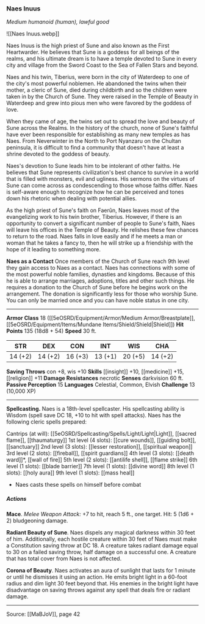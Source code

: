 ### Naes Inuus
_Medium humanoid (human), lawful good_

![[Naes Inuus.webp]]

Naes Inuus is the high priest of Sune and also known as the First Heartwarder. He believes that Sune is a goddess for all beings of the realms, and his ultimate dream is to have a temple devoted to Sune in every city and village from the Sword Coast to the Sea of Fallen Stars and beyond.

Naes and his twin, Tiberius, were born in the city of Waterdeep to one of the city's most powerful noblemen. He abandoned the twins when their mother, a cleric of Sune, died during childbirth and so the children were taken in by the Church of Sune. They were raised in the Temple of Beauty in Waterdeep and grew into pious men who were favored by the goddess of love.

When they came of age, the twins set out to spread the love and beauty of Sune across the Realms. In the history of the church, none of Sune's faithful have ever been responsible for establishing as many new temples as has Naes. From Neverwinter in the North to Port Nyanzaru on the Chultan peninsula, it is difficult to find a community that doesn't have at least a shrine devoted to the goddess of beauty.

Naes's devotion to Sune leads him to be intolerant of other faiths. He believes that Sune represents civilization's best chance to survive in a world that is filled with monsters, evil and ugliness. His sermons on the virtues of Sune can come across as condescending to those whose faiths differ. Naes is self-aware enough to recognize how he can be perceived and tones down his rhetoric when dealing with potential allies.

As the high priest of Sune's faith on Faerûn, Naes leaves most of the evangelizing work to his twin brother, Tiberius. However, if there is an opportunity to convert a significant number of people to Sune's faith, Naes will leave his offices in the Temple of Beauty. He relishes these few chances to return to the road. Naes falls in love easily and if he meets a man or woman that he takes a fancy to, then he will strike up a friendship with the hope of it leading to something more.

**Naes as a Contact** Once members of the Church of Sune reach 9th level they gain access to Naes as a contact. Naes has connections with some of the most powerful noble families, dynasties and kingdoms. Because of this he is able to arrange marriages, adoptions, titles and other such things. He requires a donation to the Church of Sune before he begins work on the arrangement. The donation is significantly less for those who worship Sune. You can only be married once and you can have noble status in one city.






---

**Armor Class** 18 ([[5eOSRD/Equipment/Armor/Medium Armor/Breastplate]], [[5eOSRD/Equipment/Items/Mundane Items/Shield/Shield|Shield]])
**Hit Points** 135 (18d8 + 54)
**Speed** 30 ft.

| STR     | DEX     | CON     | INT     | WIS     | CHA     |
|---------|---------|---------|---------|---------|---------|
| 14 (+2) | 14 (+2) | 16 (+3) | 13 (+1) | 20 (+5) | 14 (+2) |

**Saving Throws** con +8, wis +10
**Skills** [[insight]] +10, [[medicine]] +15, [[religion]] +11
**Damage Resistances** necrotic
**Senses** darkvision 60 ft.
**Passive Perception** 15
**Languages** Celestial, Common, Elvish
**Challenge** 13 (10,000 XP)

---

**Spellcasting.** Naes is a 18th-level spellcaster. His spellcasting ability is Wisdom (spell save DC 18, +10 to hit with spell attacks). Naes has the following cleric spells prepared:

Cantrips (at will): [[5eOSRD/Spellcasting/Spells/Light/Light|Light]], [[sacred flame]], [[thaumaturgy]]
1st level (4 slots): [[cure wounds]], [[guiding bolt]], [[sanctuary]]
2nd level (3 slots): [[lesser restoration]], [[spiritual weapon]]
3rd level (2 slots): [[fireball]], [[spirit guardians]]
4th level (3 slots): [[death ward]]*, [[wall of fire]]
5th level (2 slots): [[antilife shell]], [[flame strike]]
6th level (1 slots): [[blade barrier]]
7th level (1 slots): [[divine word]]
8th level (1 slots): [[holy aura]]
9th level (1 slots): [[mass heal]]

* Naes casts these spells on himself before combat

##### Actions
**Mace**. _Melee Weapon Attack:_ +7 to hit, reach 5 ft., one target. Hit: 5 (1d6 + 2) bludgeoning damage.

**Radiant Beauty of Sune**. Naes dispels any magical darkness within 30 feet of him. Additionally, each hostile creature within 30 feet of Naes must make a Constitution saving throw at DC 18. A creature takes radiant damage equal to 30 on a failed saving throw, half damage on a successful one. A creature that has total cover from Naes is not affected.

**Corona of Beauty**. Naes activates an aura of sunlight that lasts for 1 minute or until he dismisses it using an action. He emits bright light in a 60-foot radius and dim light 30 feet beyond that. His enemies in the bright light have disadvantage on saving throws against any spell that deals fire or radiant damage.


---

Source: [[MaBJoV]], page 42